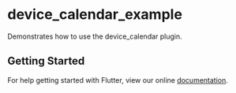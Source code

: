 # device_calendar_example

Demonstrates how to use the device_calendar plugin.

## Getting Started

For help getting started with Flutter, view our online
[documentation](https://flutter.io/).
